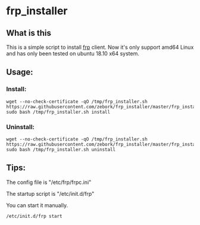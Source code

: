 # frp_installer

## What is this
This is a simple script to install [frp](https://github.com/fatedier/frp/) client. Now it's only support amd64 Linux and has only been tested on ubuntu 18.10 x64 system.

## Usage:

### Install:

```
wget --no-check-certificate -qO /tmp/frp_installer.sh https://raw.githubusercontent.com/zebork/frp_installer/master/frp_installer.sh
sudo bash /tmp/frp_installer.sh install
```

### Uninstall:

```
wget --no-check-certificate -qO /tmp/frp_installer.sh https://raw.githubusercontent.com/zebork/frp_installer/master/frp_installer.sh
sudo bash /tmp/frp_installer.sh uninstall
```

## Tips:
The config file is "/etc/frp/frpc.ini"

The startup script is "/etc/init.d/frp"

You can start it manually.
```
/etc/init.d/frp start
```


